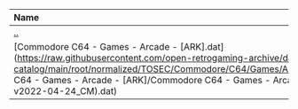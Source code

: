 |Name|Size|
|:---|---:|
|[..](../index.html)|DIR|
|[Commodore C64 - Games - Arcade - [ARK].dat](https://raw.githubusercontent.com/open-retrogaming-archive/dat-catalog/main/root/normalized/TOSEC/Commodore/C64/Games/Arcade/[ARK]/Commodore C64 - Games - Arcade - [ARK]/Commodore C64 - Games - Arcade - [ARK] (TOSEC-v2022-04-24_CM).dat)|1293|
